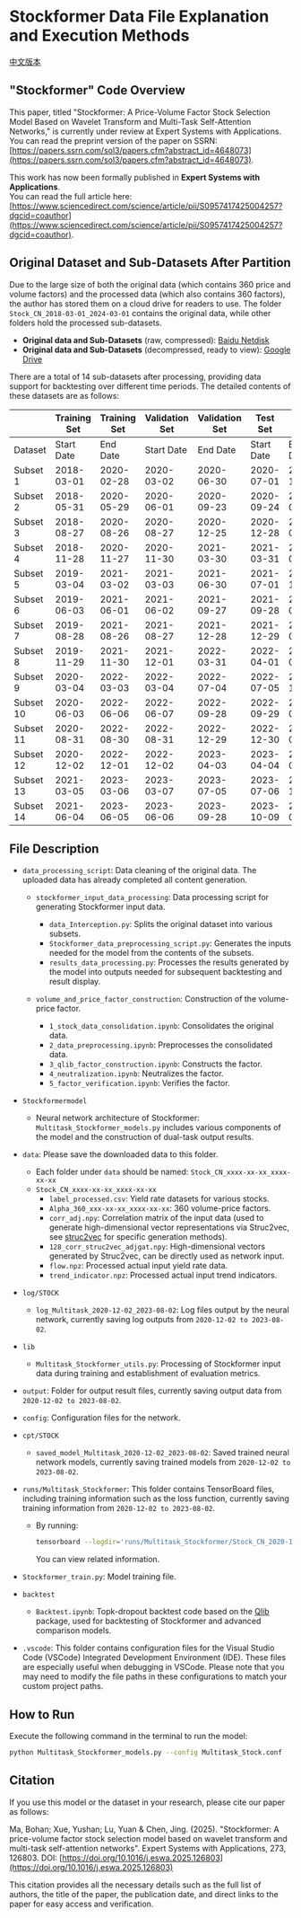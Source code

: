 # Stockformer Data File Explanation and Execution Methods

[中文版本](README中文版.md)

## "Stockformer" Code Overview
This paper, titled "Stockformer: A Price-Volume Factor Stock Selection Model Based on Wavelet Transform and Multi-Task Self-Attention Networks," is currently under review at Expert Systems with Applications. You can read the preprint version of the paper on SSRN: [https://papers.ssrn.com/sol3/papers.cfm?abstract_id=4648073](https://papers.ssrn.com/sol3/papers.cfm?abstract_id=4648073).

This work has now been formally published in **Expert Systems with Applications**.  
You can read the full article here:  
[https://www.sciencedirect.com/science/article/pii/S0957417425004257?dgcid=coauthor](https://www.sciencedirect.com/science/article/pii/S0957417425004257?dgcid=coauthor).

## Original Dataset and Sub-Datasets After Partition
Due to the large size of both the original data (which contains 360 price and volume factors) and the processed data (which also contains 360 factors), the author has stored them on a cloud drive for readers to use. The folder `Stock_CN_2018-03-01_2024-03-01` contains the original data, while other folders hold the processed sub-datasets.

- **Original data and Sub-Datasets** (raw, compressed): [Baidu Netdisk](https://pan.baidu.com/s/1dnmzt9F2Ug9bCQDZwZ2e4Q?pwd=ykqp)  
- **Original data and Sub-Datasets** (decompressed, ready to view): [Google Drive](https://drive.google.com/drive/folders/1ZJpjHiIIkjfbtPIcAmi2nfLNv6VC5ym_?usp=drive_link)

There are a total of 14 sub-datasets after processing, providing data support for backtesting over different time periods. The detailed contents of these datasets are as follows:

|             | Training Set | Training Set | Validation Set | Validation Set | Test Set    | Test Set    |
| ----------- | ------------ | ------------ | -------------- | -------------- | ----------- | ----------- |
| Dataset     | Start Date   | End Date     | Start Date     | End Date       | Start Date  | End Date    |
| Subset 1    | 2018-03-01   | 2020-02-28   | 2020-03-02     | 2020-06-30     | 2020-07-01  | 2020-10-29  |
| Subset 2    | 2018-05-31   | 2020-05-29   | 2020-06-01     | 2020-09-23     | 2020-09-24  | 2021-01-25  |
| Subset 3    | 2018-08-27   | 2020-08-26   | 2020-08-27     | 2020-12-25     | 2020-12-28  | 2021-04-28  |
| Subset 4    | 2018-11-28   | 2020-11-27   | 2020-11-30     | 2021-03-30     | 2021-03-31  | 2021-07-28  |
| Subset 5    | 2019-03-04   | 2021-03-02   | 2021-03-03     | 2021-06-30     | 2021-07-01  | 2021-11-01  |
| Subset 6    | 2019-06-03   | 2021-06-01   | 2021-06-02     | 2021-09-27     | 2021-09-28  | 2022-01-26  |
| Subset 7    | 2019-08-28   | 2021-08-26   | 2021-08-27     | 2021-12-28     | 2021-12-29  | 2022-05-05  |
| Subset 8    | 2019-11-29   | 2021-11-30   | 2021-12-01     | 2022-03-31     | 2022-04-01  | 2022-08-01  |
| Subset 9    | 2020-03-04   | 2022-03-03   | 2022-03-04     | 2022-07-04     | 2022-07-05  | 2022-11-02  |
| Subset 10   | 2020-06-03   | 2022-06-06   | 2022-06-07     | 2022-09-28     | 2022-09-29  | 2023-02-03  |
| Subset 11   | 2020-08-31   | 2022-08-30   | 2022-08-31     | 2022-12-29     | 2022-12-30  | 2023-05-05  |
| Subset 12   | 2020-12-02   | 2022-12-01   | 2022-12-02     | 2023-04-03     | 2023-04-04  | 2023-08-02  |
| Subset 13   | 2021-03-05   | 2023-03-06   | 2023-03-07     | 2023-07-05     | 2023-07-06  | 2023-11-03  |
| Subset 14   | 2021-06-04   | 2023-06-05   | 2023-06-06     | 2023-09-28     | 2023-10-09  | 2024-01-30  |

## File Description
- `data_processing_script`: Data cleaning of the original data. The uploaded data has already completed all content generation.

  - `stockformer_input_data_processing`: Data processing script for generating Stockformer input data.
    - `data_Interception.py`: Splits the original dataset into various subsets.
    - `Stockformer_data_preprocessing_script.py`: Generates the inputs needed for the model from the contents of the subsets.
    - `results_data_processing.py`: Processes the results generated by the model into outputs needed for subsequent backtesting and result display.

  - `volume_and_price_factor_construction`: Construction of the volume-price factor.
    - `1_stock_data_consolidation.ipynb`: Consolidates the original data.
    - `2_data_preprocessing.ipynb`: Preprocesses the consolidated data.
    - `3_qlib_factor_construction.ipynb`: Constructs the factor.
    - `4_neutralization.ipynb`: Neutralizes the factor.
    - `5_factor_verification.ipynb`: Verifies the factor.

- `Stockformermodel`

  - Neural network architecture of Stockformer: `Multitask_Stockformer_models.py` includes various components of the model and the construction of dual-task output results.

- `data`: Please save the downloaded data to this folder.

  - Each folder under `data` should be named: `Stock_CN_xxxx-xx-xx_xxxx-xx-xx`
  - `Stock_CN_xxxx-xx-xx_xxxx-xx-xx`
    - `label_processed.csv`: Yield rate datasets for various stocks.
    - `Alpha_360_xxx-xx-xx_xxxx-xx-xx`: 360 volume-price factors.
    - `corr_adj.npy`: Correlation matrix of the input data (used to generate high-dimensional vector representations via Struc2vec, see [struc2vec](https://github.com/shenweichen/GraphEmbedding/blob/master/examples/struc2vec_flight.py) for specific generation methods).
    - `128_corr_struc2vec_adjgat.npy`: High-dimensional vectors generated by Struc2vec, can be directly used as network input.
    - `flow.npz`: Processed actual input yield rate data.
    - `trend_indicator.npz`: Processed actual input trend indicators.

- `log/STOCK`
  - `log_Multitask_2020-12-02_2023-08-02`: Log files output by the neural network, currently saving log outputs from `2020-12-02 to 2023-08-02`.

- `lib`

  - `Multitask_Stockformer_utils.py`: Processing of Stockformer input data during training and establishment of evaluation metrics.

- `output`: Folder for output result files, currently saving output data from `2020-12-02 to 2023-08-02`.

- `config`: Configuration files for the network.

- `cpt/STOCK`

  - `saved_model_Multitask_2020-12-02_2023-08-02`: Saved trained neural network models, currently saving trained models from `2020-12-02 to 2023-08-02`.

- `runs/Multitask_Stockformer`: This folder contains TensorBoard files, including training information such as the loss function, currently saving training information from `2020-12-02 to 2023-08-02`.

  - By running:

    ```sh
    tensorboard --logdir='runs/Multitask_Stockformer/Stock_CN_2020-12-02_2023-08-02'
    ```

    You can view related information.

- `Stockformer_train.py`: Model training file.
- `backtest`
  - `Backtest.ipynb`: Topk-dropout backtest code based on the [Qlib](https://github.com/microsoft/qlib) package, used for backtesting of Stockformer and advanced comparison models.
- `.vscode`: This folder contains configuration files for the Visual Studio Code (VSCode) Integrated Development Environment (IDE). These files are especially useful when debugging in VSCode. Please note that you may need to modify the file paths in these configurations to match your custom project paths.

## How to Run
Execute the following command in the terminal to run the model:

```sh
python Multitask_Stockformer_models.py --config Multitask_Stock.conf
```

## Citation

If you use this model or the dataset in your research, please cite our paper as follows:

Ma, Bohan; Xue, Yushan; Lu, Yuan & Chen, Jing. (2025). "Stockformer: A price-volume factor stock selection model based on wavelet transform and multi-task self-attention networks". Expert Systems with Applications, 273, 126803. DOI: [https://doi.org/10.1016/j.eswa.2025.126803](https://doi.org/10.1016/j.eswa.2025.126803)

This citation provides all the necessary details such as the full list of authors, the title of the paper, the publication date, and direct links to the paper for easy access and verification.
